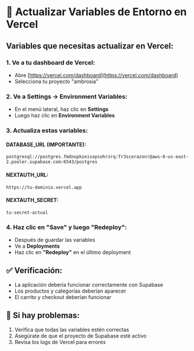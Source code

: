 # 🚀 Actualizar Variables de Entorno en Vercel

## **Variables que necesitas actualizar en Vercel:**

### **1. Ve a tu dashboard de Vercel:**
- Abre [https://vercel.com/dashboard](https://vercel.com/dashboard)
- Selecciona tu proyecto "ambrosia"

### **2. Ve a Settings → Environment Variables:**
- En el menú lateral, haz clic en **Settings**
- Luego haz clic en **Environment Variables**

### **3. Actualiza estas variables:**

#### **DATABASE_URL (IMPORTANTE):**
```
postgresql://postgres.fmdnopkzeisopsohrzrq:Tr3scorazon!@aws-0-us-east-2.pooler.supabase.com:6543/postgres
```

#### **NEXTAUTH_URL:**
```
https://tu-dominio.vercel.app
```

#### **NEXTAUTH_SECRET:**
```
tu-secret-actual
```

### **4. Haz clic en "Save" y luego "Redeploy":**
- Después de guardar las variables
- Ve a **Deployments**
- Haz clic en **"Redeploy"** en el último deployment

## **✅ Verificación:**
- La aplicación debería funcionar correctamente con Supabase
- Los productos y categorías deberían aparecer
- El carrito y checkout deberían funcionar

## **🔧 Si hay problemas:**
1. Verifica que todas las variables estén correctas
2. Asegúrate de que el proyecto de Supabase esté activo
3. Revisa los logs de Vercel para errores 